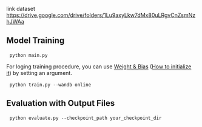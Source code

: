 link dataset
https://drive.google.com/drive/folders/1Lu9axyLkw7dMx80uLRgvCnZsmNzhJWAa

## Model Training

<pre> <code>python main.py</code></pre> 
For loging training procedure, you can use [Weight & Bias](https://wandb.ai/) ([How to initialize it](https://docs.wandb.ai/quickstart)) by setting an argument.
<pre> <code>python train.py --wandb online</code></pre>

## Evaluation with Output Files
<pre> <code>python evaluate.py --checkpoint_path your_checkpoint_dir</code></pre>
